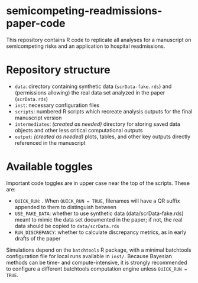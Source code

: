 # semicompeting-readmissions-paper-code
This repository contains R code to replicate all analyses for a manuscript on semicompeting risks and an application to hospital readmissions.

# Repository structure

- `data`: directory containing synthetic data (`scrData-fake.rds`) and (permissions allowing) the real data set analyzed in the paper (`scrData.rds`)
- `inst`: necessary configuration files
- `scripts`: numbered R scripts which recreate analysis outputs for the final manuscript version
- `intermediates`: _(created as needed)_ directory for storing saved data objects and other less critical computational outputs
- `output`: _(created as needed)_ plots, tables, and other key outputs directly referenced in the manuscript

# Available toggles

Important code toggles are in upper case near the top of the scripts. These are:
- `QUICK_RUN`: . When `QUICK_RUN = TRUE`, filenames will have a QR suffix appended to them to distinguish between 
- `USE_FAKE_DATA`: whether to use synthetic data (data/scrData-fake.rds) meant to mimic the data set documented in the paper; if not, the real data should be copied to `data/scrData.rds`
- `RUN_DISCREPANCY`: whether to calculate discrepancy metrics, as in early drafts of the paper

Simulations depend on the `batchtools` R package, with a minimal batchtools configuration file for local runs available in `inst/`. Because Bayesian methods can be time- and compute-intensive, it is strongly recommended to configure a different batchtools computation engine unless `QUICK_RUN = TRUE`.

